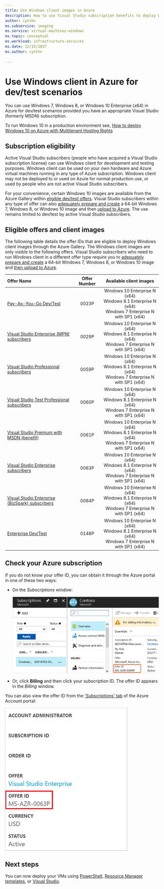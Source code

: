 ```yaml
---
title: Use Windows client images in Azure 
description: How to use Visual Studio subscription benefits to deploy Windows 7, Windows 8, or Windows 10 in Azure for dev/test scenarios
author: cynthn
ms.subservice: imaging
ms.service: virtual-machines-windows
ms.topic: conceptual
ms.workload: infrastructure-services
ms.date: 12/15/2017
ms.author: cynthn

---
```

# Use Windows client in Azure for dev/test scenarios
You can use Windows 7, Windows 8, or Windows 10 Enterprise (x64) in Azure for dev/test scenarios provided you have an appropriate Visual Studio (formerly MSDN) subscription. 

To run Windows 10 in a production environment see, [How to deploy Windows 10 on Azure with Multitenant Hosting Rights](windows-desktop-multitenant-hosting-deployment.md)


## Subscription eligibility
Active Visual Studio subscribers (people who have acquired a Visual Studio subscription license) can use Windows client for development and testing purposes. Windows client can be used on your own hardware and Azure virtual machines running in any type of Azure subscription. Windows client may not be deployed to or used on Azure for normal production use, or used by people who are not active Visual Studio subscribers.

For your convenience, certain Windows 10 images are available from the Azure Gallery within [eligible dev/test offers](#eligible-offers). Visual Studio subscribers within any type of offer can also [adequately prepare and create](prepare-for-upload-vhd-image.md) a 64-bit Windows 7, Windows 8, or Windows 10 image and then [upload to Azure](upload-generalized-managed.md). The use remains limited to dev/test by active Visual Studio subscribers.

## Eligible offers and client images
The following table details the offer IDs that are eligible to deploy Windows client images through the Azure Gallery. The Windows client images are only visible to the following offers. Visual Studio subscribers who need to run Windows client in a different offer type require you to [adequately prepare and create](prepare-for-upload-vhd-image.md) a 64-bit Windows 7, Windows 8, or Windows 10 image and [then upload to Azure](upload-generalized-managed.md).

| Offer Name | Offer Number | Available client images | 
|:--- |:---:|:---:|
| [Pay-As-You-Go Dev/Test](https://azure.microsoft.com/offers/ms-azr-0023p/) |0023P | Windows 10 Enterprise N (x64) <br> Windows 8.1 Enterprise N (x64) <br> Windows 7 Enterprise N with SP1 (x64) |
| [Visual Studio Enterprise (MPN) subscribers](https://azure.microsoft.com/offers/ms-azr-0029p/) |0029P | Windows 10 Enterprise N (x64) <br> Windows 8.1 Enterprise N (x64) <br> Windows 7 Enterprise N with SP1 (x64) |
| [Visual Studio Professional subscribers](https://azure.microsoft.com/offers/ms-azr-0059p/) |0059P | Windows 10 Enterprise N (x64) <br> Windows 8.1 Enterprise N (x64) <br> Windows 7 Enterprise N with SP1 (x64) |
| [Visual Studio Test Professional subscribers](https://azure.microsoft.com/offers/ms-azr-0060p/) |0060P | Windows 10 Enterprise N (x64) <br> Windows 8.1 Enterprise N (x64) <br> Windows 7 Enterprise N with SP1 (x64) |
| [Visual Studio Premium with MSDN (benefit)](https://azure.microsoft.com/offers/ms-azr-0061p/) |0061P | Windows 10 Enterprise N (x64) <br> Windows 8.1 Enterprise N (x64) <br> Windows 7 Enterprise N with SP1 (x64) |
| [Visual Studio Enterprise subscribers](https://azure.microsoft.com/offers/ms-azr-0063p/) |0063P | Windows 10 Enterprise N (x64) <br> Windows 8.1 Enterprise N (x64) <br> Windows 7 Enterprise N with SP1 (x64) |
| [Visual Studio Enterprise (BizSpark) subscribers](https://azure.microsoft.com/offers/ms-azr-0064p/) |0064P | Windows 10 Enterprise N (x64) <br> Windows 8.1 Enterprise N (x64) <br> Windows 7 Enterprise N with SP1 (x64) |
| [Enterprise Dev/Test](https://azure.microsoft.com/offers/ms-azr-0148p/) |0148P | Windows 10 Enterprise N (x64) <br> Windows 8.1 Enterprise N (x64) <br> Windows 7 Enterprise N with SP1 (x64) |

## Check your Azure subscription
If you do not know your offer ID, you can obtain it through the Azure portal in one of these two ways:  

- On the *Subscriptions* window:

  ![Offer ID details from the Azure portal](./media/client-images/offer-id-azure-portal.png) 

- Or, click **Billing** and then click your subscription ID. The offer ID appears in the *Billing* window.

You can also view the offer ID from the ['Subscriptions' tab](https://account.windowsazure.com/Subscriptions) of the Azure Account portal:

![Offer ID details from the Azure Account portal](./media/client-images/offer-id-azure-account-portal.png) 

## Next steps
You can now deploy your VMs using [PowerShell](quick-create-powershell.md), [Resource Manager templates](ps-template.md), or [Visual Studio](../../azure-resource-manager/templates/create-visual-studio-deployment-project.md).
